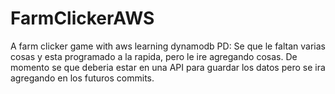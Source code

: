 # FarmClickerAWS
A farm clicker game with aws learning dynamodb
PD: Se que le faltan varias cosas y esta programado a la rapida, pero le ire agregando cosas. De momento se que deberia estar en una API para guardar los datos pero se ira agregando en los futuros commits.
